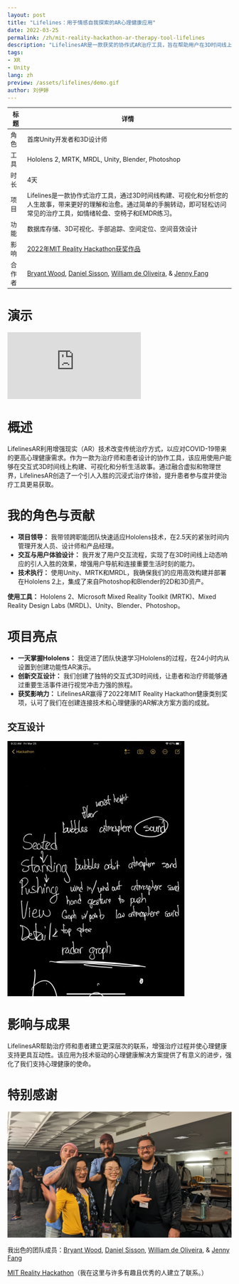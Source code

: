 ```yaml
---
layout: post
title: "Lifelines：用于情感自我探索的AR心理健康应用"
date: 2022-03-25
permalink: /zh/mit-reality-hackathon-ar-therapy-tool-lifelines
description: "LifelinesAR是一款获奖的协作式AR治疗工具，旨在帮助用户在3D时间线上可视化和分析他们的生活故事。2022年MIT Reality Hackathon获奖作品。"
tags: 
- XR
- Unity
lang: zh
preview: /assets/lifelines/demo.gif
author: 刘伊婷
---
```


| 标题 | 详情 |
|---------------------------|-----------------------------------|
| 角色 | 首席Unity开发者和3D设计师 |
| 工具 | Hololens 2, MRTK, MRDL, Unity, Blender, Photoshop |
| 时长 | 4天 |
| 项目 | Lifelines是一款协作式治疗工具，通过3D时间线构建、可视化和分析您的人生故事，带来更好的理解和治愈。通过简单的手腕转动，即可轻松访问常见的治疗工具，如情绪轮盘、空椅子和EMDR练习。|
| 功能 | 数据库存储、3D可视化、手部追踪、空间定位、空间音效设计 |
| 影响 | [2022年MIT Reality Hackathon获奖作品](https://devpost.com/software/lifelines) |
| 合作者 | [Bryant Wood](https://www.linkedin.com/in/bryantwood/), [Daniel Sisson](https://www.linkedin.com/in/danielsisson/), [William de Oliveira](https://www.linkedin.com/in/wdeoliveira/), & [Jenny Fang](https://www.linkedin.com/in/jenny-fang-396124aa/) |

# 演示
<div class="iframe-container">
<iframe class="responsive-iframe" src="https://player.vimeo.com/video/692623398" frameborder="0" allow="autoplay; fullscreen" allowfullscreen></iframe>
</div>

# 概述
LifelinesAR利用增强现实（AR）技术改变传统治疗方式，以应对COVID-19带来的更高心理健康需求。作为一款为治疗师和患者设计的协作工具，该应用使用户能够在交互式3D时间线上构建、可视化和分析生活故事。通过融合虚拟和物理世界，LifelinesAR创造了一个引人入胜的沉浸式治疗体验，提升患者参与度并使治疗工具更易获取。

# 我的角色与贡献
- **项目领导：** 我带领跨职能团队快速适应Hololens技术，在2.5天的紧张时间内管理开发人员、设计师和产品经理。
- **交互与用户体验设计：** 我开发了用户交互流程，实现了在3D时间线上动态响应的引人入胜的效果，增强用户导航和连接重要生活时刻的能力。
- **技术执行：** 使用Unity、MRTK和MRDL，我确保我们的应用高效构建并部署在Hololens 2上，集成了来自Photoshop和Blender的2D和3D资产。

**使用工具：** Hololens 2、Microsoft Mixed Reality Toolkit (MRTK)、Mixed Reality Design Labs (MRDL)、Unity、Blender、Photoshop。

# 项目亮点
- **一天掌握Hololens：** 我促进了团队快速学习Hololens的过程，在24小时内从设置到创建功能性AR演示。
- **创新交互设计：** 我们创建了独特的交互式3D时间线，让患者和治疗师能够通过重要生活事件进行视觉冲击力强的旅程。
- **获奖影响力：** LifelinesAR赢得了2022年MIT Reality Hackathon健康类别奖项，认可了我们在创建连接技术和心理健康的AR解决方案方面的成就。

## 交互设计
<div class="img-container">
<img class="img-responsive" src="/assets/lifelines/interaction.jpg">
</div>

# 影响与成果
LifelinesAR帮助治疗师和患者建立更深层次的联系，增强治疗过程并使心理健康支持更具互动性。该应用为技术驱动的心理健康解决方案提供了有意义的进步，强化了我们支持心理健康的使命。

# **特别感谢**

![assets/lifelines/grouppic.jpg](/assets/lifelines/grouppic.jpg)

我出色的团队成员：[Bryant Wood](https://www.linkedin.com/in/bryantwood/), [Daniel Sisson](https://www.linkedin.com/in/danielsisson/), [William de Oliveira](https://www.linkedin.com/in/wdeoliveira/), & [Jenny Fang](https://www.linkedin.com/in/jenny-fang-396124aa/)

[MIT Reality Hackathon](https://www.mitrealityhack.com/)（我在这里与许多有趣且优秀的人建立了联系。）